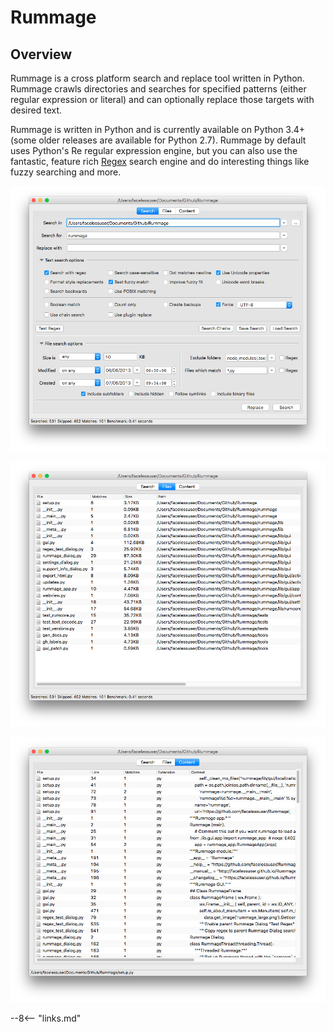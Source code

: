 # Rummage

## Overview

Rummage is a cross platform search and replace tool written in Python. Rummage crawls directories and searches for specified patterns (either regular expression or literal) and can optionally replace those targets with desired text.

Rummage is written in Python and is currently available on Python 3.4+ (some older releases are available for Python 2.7). Rummage by default uses Python's Re regular expression engine, but you can also use the fantastic, feature rich [Regex](https://pypi.python.org/pypi/regex) search engine and do interesting things like fuzzy searching and more.

![Search Tab](/images/search_tab.png)

![Files Tab](/images/files_tab.png)

![Content Tab](/images/content_tab.png)

--8<-- "links.md"
